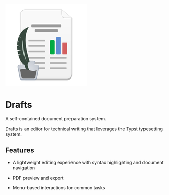 ![Drafts](https://raw.githubusercontent.com/limads/drafts/master/data/icons/hicolor/scalable/apps/io.github.limads.Drafts.svg?token=GHSAT0AAAAAABZXE27EZEVTFURGP7QUVNKCZBAU5VA)

# Drafts

A self-contained document preparation system.

Drafts is an editor for technical writing that leverages the [Typst](https://typst.app/docs/reference/) typesetting system.

## Features
        
- A lightweight editing experience with syntax highlighting and document navigation
        
- PDF preview and export

- Menu-based interactions for common tasks


